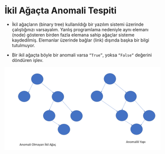 # İkil Ağaçta Anomali Tespiti

* İkil ağaçların (binary tree) kullanıldığı bir yazılım sistemi üzerinde çalıştığınızı varsayalım. Yanlış programlama nedeniyle aynı elemanı (node) gösteren birden fazla elemana sahip ağaçlar sisteme kaydedilmiş. Elemanlar üzerinde bağlar (link) dışında başka bir bilgi tutulmuyor.

* Bir ikil ağaçta böyle bir anomali varsa `“True”`, yoksa `“False“` değerini döndüren işlev.

![](image.png)
